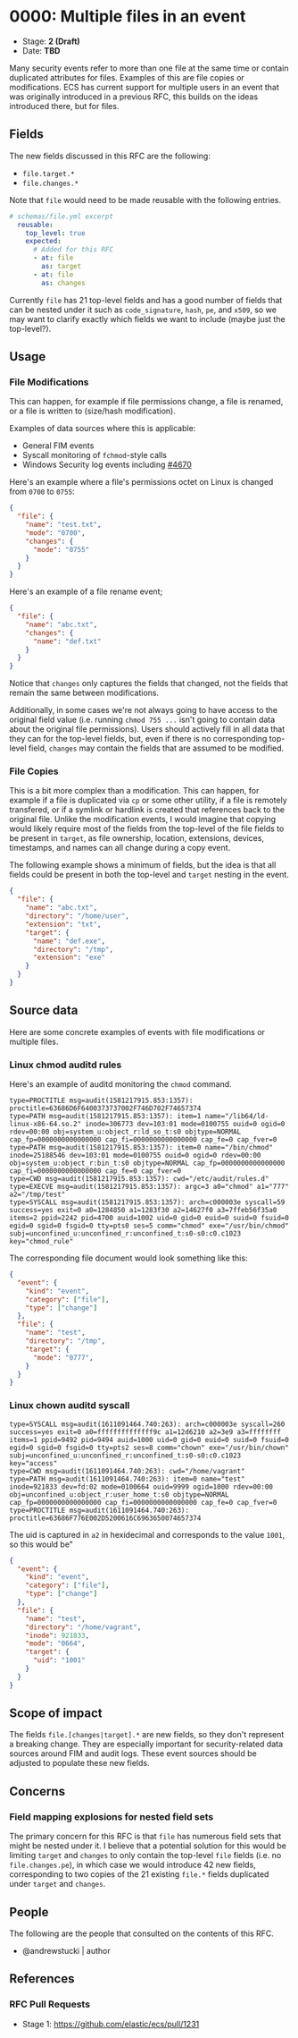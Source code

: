 # 0000: Multiple files in an event

<!-- Leave this ID at 0000. The ECS team will assign a unique, contiguous RFC number upon merging the initial stage of this RFC. -->

- Stage: **2 (Draft)** <!-- Update to reflect target stage. See https://elastic.github.io/ecs/stages.html -->
- Date: **TBD** <!-- The ECS team sets this date at merge time. This is the date of the latest stage advancement. -->

Many security events refer to more than one file at the same time or contain duplicated attributes for files.
Examples of this are file copies or modifications.
ECS has current support for multiple users in an event that was originally introduced in a previous RFC, this builds on the ideas introduced there, but for files.

## Fields

The new fields discussed in this RFC are the following:

- `file.target.*`
- `file.changes.*`

Note that `file` would need to be made reusable with the following entries.

```YAML
# schemas/file.yml excerpt
  reusable:
    top_level: true
    expected:
      # Added for this RFC
      - at: file
        as: target
      - at: file
        as: changes
```

Currently `file` has 21 top-level fields and has a good number of fields that can be nested under it such as `code_signature`, `hash`, `pe`, and `x509`, so we may want to clarify exactly which fields we want to include (maybe just the top-level?).

<!--
Stage 3: Add or update all remaining field definitions. The list should now be exhaustive. The goal here is to validate the technical details of all remaining fields and to provide a basis for releasing these field definitions as beta in the schema. Use GitHub code blocks with yml syntax formatting.
-->

## Usage

### File Modifications

This can happen, for example if file permissions change, a file is renamed, or a file is written to (size/hash modification).

Examples of data sources where this is applicable:

- General FIM events
- Syscall monitoring of `fchmod`-style calls
- Windows Security log events including [#4670](https://www.ultimatewindowssecurity.com/securitylog/encyclopedia/event.aspx?eventID=4670)

Here's an example where a file's permissions octet on Linux is changed from `0700` to `0755`:

```JSON
{
  "file": {
    "name": "test.txt",
    "mode": "0700",
    "changes": {
      "mode": "0755"
    }
  }
}
```

Here's an example of a file rename event;

```JSON
{
  "file": {
    "name": "abc.txt",
    "changes": {
      "name": "def.txt"
    }
  }
}
```

Notice that `changes` only captures the fields that changed, not the fields that remain the same between modifications.

Additionally, in some cases we're not always going to have access to the original field value (i.e. running `chmod 755 ...` isn't going to contain data about the original file permissions). Users should actively fill in all data that they can for the top-level fields, but, even if there is no corresponding top-level field, `changes` may contain the fields that are assumed to be modified.

### File Copies

This is a bit more complex than a modification. This can happen, for example if a file is duplicated via `cp` or some other utility, if a file is remotely transfered, or if a symlink or hardlink is created that references back to the original file. Unlike the modification events, I would imagine that copying would likely require most of the fields from the top-level of the file fields to be present in `target`, as file ownership, location, extensions, devices, timestamps, and names can all change during a copy event.

The following example shows a minimum of fields, but the idea is that all fields could be present in both the top-level and `target` nesting in the event.

```JSON
{
  "file": {
    "name": "abc.txt",
    "directory": "/home/user",
    "extension": "txt",
    "target": {
      "name": "def.exe",
      "directory": "/tmp",
      "extension": "exe"
    }
  }
}
```

## Source data

Here are some concrete examples of events with file modifications or multiple files.

### Linux chmod auditd rules

Here's an example of auditd monitoring the `chmod` command.

```
type=PROCTITLE msg=audit(1581217915.853:1357): proctitle=63686D6F6400373737002F746D702F74657374
type=PATH msg=audit(1581217915.853:1357): item=1 name="/lib64/ld-linux-x86-64.so.2" inode=306773 dev=103:01 mode=0100755 ouid=0 ogid=0 rdev=00:00 obj=system_u:object_r:ld_so_t:s0 objtype=NORMAL cap_fp=0000000000000000 cap_fi=0000000000000000 cap_fe=0 cap_fver=0
type=PATH msg=audit(1581217915.853:1357): item=0 name="/bin/chmod" inode=25188546 dev=103:01 mode=0100755 ouid=0 ogid=0 rdev=00:00 obj=system_u:object_r:bin_t:s0 objtype=NORMAL cap_fp=0000000000000000 cap_fi=0000000000000000 cap_fe=0 cap_fver=0
type=CWD msg=audit(1581217915.853:1357): cwd="/etc/audit/rules.d"
type=EXECVE msg=audit(1581217915.853:1357): argc=3 a0="chmod" a1="777" a2="/tmp/test"
type=SYSCALL msg=audit(1581217915.853:1357): arch=c000003e syscall=59 success=yes exit=0 a0=1284850 a1=1283f30 a2=14627f0 a3=7ffeb56f35a0 items=2 ppid=2242 pid=4700 auid=1002 uid=0 gid=0 euid=0 suid=0 fsuid=0 egid=0 sgid=0 fsgid=0 tty=pts0 ses=5 comm="chmod" exe="/usr/bin/chmod" subj=unconfined_u:unconfined_r:unconfined_t:s0-s0:c0.c1023 key="chmod_rule"
```

The corresponding file document would look something like this:

```JSON
{
  "event": {
    "kind": "event",
    "category": ["file"],
    "type": ["change"]
  },
  "file": {
    "name": "test",
    "directory": "/tmp",
    "target": {
      "mode": "0777",
    }
  }
}
```

### Linux chown auditd syscall

```
type=SYSCALL msg=audit(1611091464.740:263): arch=c000003e syscall=260 success=yes exit=0 a0=ffffffffffffff9c a1=12d6210 a2=3e9 a3=ffffffff items=1 ppid=9492 pid=9494 auid=1000 uid=0 gid=0 euid=0 suid=0 fsuid=0 egid=0 sgid=0 fsgid=0 tty=pts2 ses=8 comm="chown" exe="/usr/bin/chown" subj=unconfined_u:unconfined_r:unconfined_t:s0-s0:c0.c1023 key="access"
type=CWD msg=audit(1611091464.740:263): cwd="/home/vagrant"
type=PATH msg=audit(1611091464.740:263): item=0 name="test" inode=921833 dev=fd:02 mode=0100664 ouid=9999 ogid=1000 rdev=00:00 obj=unconfined_u:object_r:user_home_t:s0 objtype=NORMAL cap_fp=0000000000000000 cap_fi=0000000000000000 cap_fe=0 cap_fver=0
type=PROCTITLE msg=audit(1611091464.740:263): proctitle=63686F776E002D5200616C6963650074657374
```

The uid is captured in `a2` in hexidecimal and corresponds to the value `1001`, so this would be"

```JSON
{
  "event": {
    "kind": "event",
    "category": ["file"],
    "type": ["change"]
  },
  "file": {
    "name": "test",
    "directory": "/home/vagrant",
    "inode": 921833,
    "mode": "0664",
    "target": {
      "uid": "1001"
    }
  }
}
```

<!--
Get Windows event log examples or log entries from other products
-->

<!--
Stage 3: Add more real world example source documents so we have at least 2 total, but ideally 3. Format as described in stage 2.
-->

## Scope of impact

The fields `file.[changes|target].*` are new fields,
so they don't represent a breaking change. They are especially important
for security-related data sources around FIM and audit logs.
These event sources should be adjusted to populate these new fields.

## Concerns

### Field mapping explosions for nested field sets

The primary concern for this RFC is that `file` has numerous field sets that might be nested under it. I believe that a potential solution for this would be limiting `target` and `changes` to only contain the top-level `file` fields (i.e. no `file.changes.pe`), in which case we would introduce 42 new fields, corresponding to two copies of the 21 existing `file.*` fields duplicated under `target` and `changes`.

<!--
Stage 3: Document resolutions for all existing concerns. Any new concerns should be documented along with their resolution. The goal here is to eliminate the risk of churn and instability by resolving outstanding concerns.
-->

## People

The following are the people that consulted on the contents of this RFC.

- @andrewstucki | author

<!--
Who will be or has been consulted on the contents of this RFC? Identify authorship and sponsorship, and optionally identify the nature of involvement of others. Link to GitHub aliases where possible. This list will likely change or grow stage after stage.

e.g.:

* @Yasmina | author
* @Monique | sponsor
* @EunJung | subject matter expert
* @JaneDoe | grammar, spelling, prose
* @Mariana
-->

## References

<!-- Insert any links appropriate to this RFC in this section. -->

### RFC Pull Requests

<!-- An RFC should link to the PRs for each of it stage advancements. -->

- Stage 1: https://github.com/elastic/ecs/pull/1231
